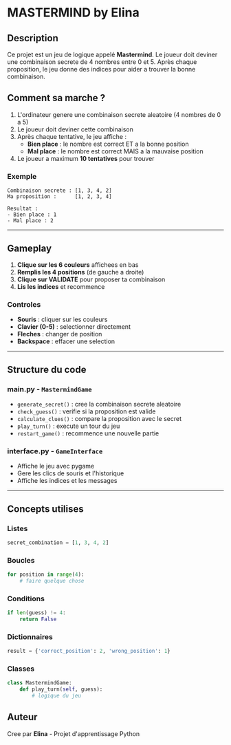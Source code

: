 # MASTERMIND by Elina

## Description

Ce projet est un jeu de logique appelé **Mastermind**. Le joueur doit deviner une combinaison secrete de 4 nombres entre 0 et 5. Après chaque proposition, le jeu donne des indices pour aider a trouver la bonne combinaison.



## Comment sa marche ?

1. L'ordinateur genere une combinaison secrete aleatoire (4 nombres de 0 a 5)
2. Le joueur doit deviner cette combinaison
3. Après chaque tentative, le jeu affiche :
   - **Bien place** : le nombre est correct ET a la bonne position
   - **Mal place** : le nombre est correct MAIS a la mauvaise position
4. Le joueur a maximum **10 tentatives** pour trouver

### Exemple

```
Combinaison secrete : [1, 3, 4, 2]
Ma proposition :      [1, 2, 3, 4]

Resultat :
- Bien place : 1
- Mal place : 2
```

---

## Gameplay

1. **Clique sur les 6 couleurs** affichees en bas
2. **Remplis les 4 positions** (de gauche a droite)
3. **Clique sur VALIDATE** pour proposer ta combinaison
4. **Lis les indices** et recommence

### Controles

- **Souris** : cliquer sur les couleurs
- **Clavier (0-5)** : selectionner directement
- **Fleches** : changer de position
- **Backspace** : effacer une selection

---

## Structure du code

### main.py - `MastermindGame`

- `generate_secret()` : cree la combinaison secrete aleatoire
- `check_guess()` : verifie si la proposition est valide
- `calculate_clues()` : compare la proposition avec le secret
- `play_turn()` : execute un tour du jeu
- `restart_game()` : recommence une nouvelle partie

### interface.py - `GameInterface`

- Affiche le jeu avec pygame
- Gere les clics de souris et l'historique
- Affiche les indices et les messages

---

## Concepts utilises

### Listes
```python
secret_combination = [1, 3, 4, 2]
```

### Boucles
```python
for position in range(4):
    # faire quelque chose
```

### Conditions
```python
if len(guess) != 4:
    return False
```

### Dictionnaires
```python
result = {'correct_position': 2, 'wrong_position': 1}
```

### Classes
```python
class MastermindGame:
    def play_turn(self, guess):
        # logique du jeu
```



## Auteur

Cree par **Elina** - Projet d'apprentissage Python 